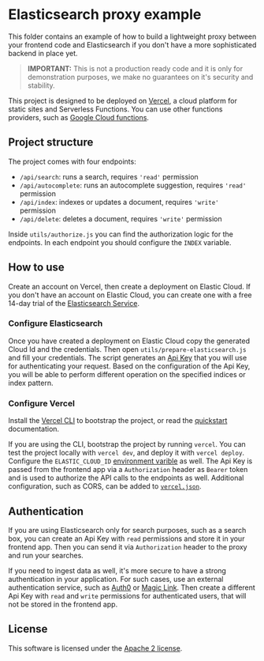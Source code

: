# Elasticsearch proxy example

This folder contains an example of how to build a lightweight proxy
between your frontend code and Elasticsearch if you don't
have a more sophisticated backend in place yet.

> **IMPORTANT:** This is not a production ready code and it is only for demonstration purposes,
> we make no guarantees on it's security and stability.

This project is designed to be deployed on [Vercel](https://vercel.com/), a cloud platform
for static sites and Serverless Functions. You can use other functions providers,
such as [Google Cloud functions](https://cloud.google.com/functions).

## Project structure

The project comes with four endpoints:

- `/api/search`: runs a search, requires `'read'` permission
- `/api/autocomplete`: runs an autocomplete suggestion, requires `'read'` permission
- `/api/index`:  indexes or updates a document, requires `'write'` permission
- `/api/delete`: deletes a document, requires `'write'` permission

Inside `utils/authorize.js` you can find the authorization logic for the endpoints.
In each endpoint you should configure the `INDEX` variable.

## How to use

Create an account on Vercel, then create a deployment on Elastic Cloud. If you
don't have an account on Elastic Cloud, you can create one with a free 14-day trial
of the [Elasticsearch Service](https://www.elastic.co/elasticsearch/service).

### Configure Elasticsearch

Once you have created a deployment on Elastic Cloud copy the generated Cloud Id and the credentials.
Then open `utils/prepare-elasticsearch.js` and fill your credentials. The script generates
an [Api Key](https://www.elastic.co/guide/en/elasticsearch/reference/current/security-api-create-api-key.html)
that you will use for authenticating your request. Based on the configuration of the Api Key, you will be able
to perform different operation on the specified indices or index pattern.

### Configure Vercel

Install the [Vercel CLI](https://vercel.com/docs/cli) to bootstrap the project,
or read the [quickstart](https://vercel.com/docs) documentation.

If you are using the CLI, bootstrap the project by running `vercel`. You can test the project locally
with `vercel dev`, and deploy it with `vercel deploy`.
Configure the `ELASTIC_CLOUD_ID` [environment varible](https://vercel.com/docs/environment-variables) as well.
The Api Key is passed from the frontend app via a `Authorization` header as `Bearer` token and is
used to authorize the API calls to the endpoints as well.
Additional configuration, such as CORS, can be added to [`vercel.json`](https://vercel.com/docs/configuration).

## Authentication

If you are using Elasticsearch only for search purposes, such as a search box, you can create
an Api Key with `read` permissions and store it in your frontend app. Then you can send it
via `Authorization` header to the proxy and run your searches.

If you need to ingest data as well, it's more secure to have a strong authentication in your application.
For such cases, use an external authentication service, such as [Auth0](https://auth0.com/)
or [Magic Link](https://magic.link/). Then create a different Api Key with `read` and `write`
permissions for authenticated users, that will not be stored in the frontend app.

## License

This software is licensed under the [Apache 2 license](../LICENSE).
